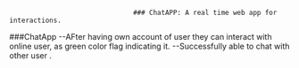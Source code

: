                                    ### ChatAPP: A real time web app for interactions.
###ChatApp
--AFter having own account of user they can interact with online user, as green color flag indicating it. 
--Successfully able to chat with other user .

